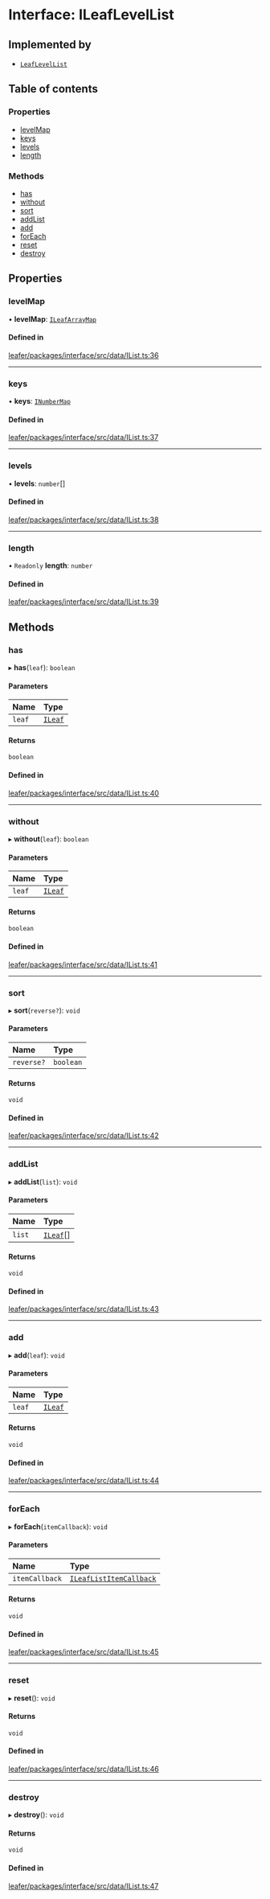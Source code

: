 # Interface: ILeafLevelList

## Implemented by

- [`LeafLevelList`](../classes/LeafLevelList.md)

## Table of contents

### Properties

- [levelMap](ILeafLevelList.md#levelmap)
- [keys](ILeafLevelList.md#keys)
- [levels](ILeafLevelList.md#levels)
- [length](ILeafLevelList.md#length)

### Methods

- [has](ILeafLevelList.md#has)
- [without](ILeafLevelList.md#without)
- [sort](ILeafLevelList.md#sort)
- [addList](ILeafLevelList.md#addlist)
- [add](ILeafLevelList.md#add)
- [forEach](ILeafLevelList.md#foreach)
- [reset](ILeafLevelList.md#reset)
- [destroy](ILeafLevelList.md#destroy)

## Properties

### levelMap

• **levelMap**: [`ILeafArrayMap`](ILeafArrayMap.md)

#### Defined in

[leafer/packages/interface/src/data/IList.ts:36](https://github.com/leaferjs/leafer/blob/0c6b9de/packages/interface/src/data/IList.ts#L36)

___

### keys

• **keys**: [`INumberMap`](INumberMap.md)

#### Defined in

[leafer/packages/interface/src/data/IList.ts:37](https://github.com/leaferjs/leafer/blob/0c6b9de/packages/interface/src/data/IList.ts#L37)

___

### levels

• **levels**: `number`[]

#### Defined in

[leafer/packages/interface/src/data/IList.ts:38](https://github.com/leaferjs/leafer/blob/0c6b9de/packages/interface/src/data/IList.ts#L38)

___

### length

• `Readonly` **length**: `number`

#### Defined in

[leafer/packages/interface/src/data/IList.ts:39](https://github.com/leaferjs/leafer/blob/0c6b9de/packages/interface/src/data/IList.ts#L39)

## Methods

### has

▸ **has**(`leaf`): `boolean`

#### Parameters

| Name | Type |
| :------ | :------ |
| `leaf` | [`ILeaf`](ILeaf.md) |

#### Returns

`boolean`

#### Defined in

[leafer/packages/interface/src/data/IList.ts:40](https://github.com/leaferjs/leafer/blob/0c6b9de/packages/interface/src/data/IList.ts#L40)

___

### without

▸ **without**(`leaf`): `boolean`

#### Parameters

| Name | Type |
| :------ | :------ |
| `leaf` | [`ILeaf`](ILeaf.md) |

#### Returns

`boolean`

#### Defined in

[leafer/packages/interface/src/data/IList.ts:41](https://github.com/leaferjs/leafer/blob/0c6b9de/packages/interface/src/data/IList.ts#L41)

___

### sort

▸ **sort**(`reverse?`): `void`

#### Parameters

| Name | Type |
| :------ | :------ |
| `reverse?` | `boolean` |

#### Returns

`void`

#### Defined in

[leafer/packages/interface/src/data/IList.ts:42](https://github.com/leaferjs/leafer/blob/0c6b9de/packages/interface/src/data/IList.ts#L42)

___

### addList

▸ **addList**(`list`): `void`

#### Parameters

| Name | Type |
| :------ | :------ |
| `list` | [`ILeaf`](ILeaf.md)[] |

#### Returns

`void`

#### Defined in

[leafer/packages/interface/src/data/IList.ts:43](https://github.com/leaferjs/leafer/blob/0c6b9de/packages/interface/src/data/IList.ts#L43)

___

### add

▸ **add**(`leaf`): `void`

#### Parameters

| Name | Type |
| :------ | :------ |
| `leaf` | [`ILeaf`](ILeaf.md) |

#### Returns

`void`

#### Defined in

[leafer/packages/interface/src/data/IList.ts:44](https://github.com/leaferjs/leafer/blob/0c6b9de/packages/interface/src/data/IList.ts#L44)

___

### forEach

▸ **forEach**(`itemCallback`): `void`

#### Parameters

| Name | Type |
| :------ | :------ |
| `itemCallback` | [`ILeafListItemCallback`](../modules.md#ileaflistitemcallback) |

#### Returns

`void`

#### Defined in

[leafer/packages/interface/src/data/IList.ts:45](https://github.com/leaferjs/leafer/blob/0c6b9de/packages/interface/src/data/IList.ts#L45)

___

### reset

▸ **reset**(): `void`

#### Returns

`void`

#### Defined in

[leafer/packages/interface/src/data/IList.ts:46](https://github.com/leaferjs/leafer/blob/0c6b9de/packages/interface/src/data/IList.ts#L46)

___

### destroy

▸ **destroy**(): `void`

#### Returns

`void`

#### Defined in

[leafer/packages/interface/src/data/IList.ts:47](https://github.com/leaferjs/leafer/blob/0c6b9de/packages/interface/src/data/IList.ts#L47)
